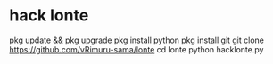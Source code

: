 # hack lonte 
pkg update && pkg upgrade
pkg install python
pkg install git
git clone https://github.com/vRimuru-sama/lonte
cd lonte
python hacklonte.py

